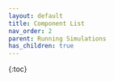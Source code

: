 ```yaml
---
layout: default
title: Component List
nav_order: 2
parent: Running Simulations
has_children: true
---
```

{:toc}